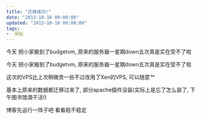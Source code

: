 ```yaml
---
title: "迁移成功!"
date: "2013-10-10 00:00:00"
updated: "2013-10-10 00:00:00"
tags:
-  闲扯
---
```



今天 把小家搬到了budgetvm, 原来的服务器一星期down五次真是实在受不了啦

[](/notename/ "archive 20131010")

今天 把小家搬到了budgetvm, 原来的服务器一星期down五次真是实在受不了啦

这次的VPS比上次稍微贵一些不过改用了Xen的VPS, 可以随意艹

基本上原来的数据都迁移过来了, 部分apache插件没装(实际上是忘了怎么装了, 下午图书馆滴干活!)

博客先运行一阵子吧  看看稳不稳定

